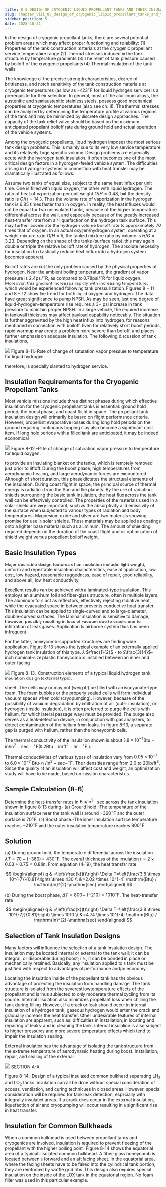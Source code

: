 ```yaml
---
title: 8.5 DESIGN OF CRYOGENIC LIQUID PROPELLANT TANKS AND THEIR INSULATION
slug: chapter_viii_85_design_of_cryogenic_liquid_propellant_tanks_and_their_insulation
sidebar_position: 5
date: 2025-10-21
---
```


In the design of cryogenic propellant tanks, there are several potential problem areas which may affect proper functioning and reliability:
(1) Properties of the tank construction materials at the cryogenic propellant service temperature range
(2) Thermal stresses induced in the tank structure by temperature gradients
(3) The relief of tank pressure caused by boiloff of the cryogenic propellants
(4) Thermal insulation of the tank walls

The knowledge of the precise strength characteristics, degree of brittleness, and notch sensitivity of the tank construction materials at cryogenic temperatures (as low as $-423^{\circ} \mathrm{F}$ for liquid hydrogen service) is a prerequisite for their selection. In general, most of the aluminum alloys, the austenitic and semiaustenitic stainless steels, possess good mechanical properties at cryogenic temperatures (also see ch. II). The thermal stresses can be analyzed by determining the temperature profile at various regions of the tank and may be minimized by discrete design approaches. The capacity of the tank relief valve should be based on the maximum anticipated propellant boiloff rate during ground hold and actual operation of the vehicle systems.

Among the cryogenic propellants, liquid hydrogen imposes the most serious tank design problems. This is mainly due to its very low service temperature and its relatively large specific volume. Design problems are especially
acute with the hydrogen tank insulation. It often becomes one of the most critical design factors in a hydrogen-fueled vehicle system. The difficulties arising in hydrogen systems in connection with heat transfer may be dramatically illustrated as follows:

Assume two tanks of equal size, subject to the same heat influx per unit time. One is filled with liquid oxygen, the other with liquid hydrogen. The ratio of heat of vaporization per unit weight $O / H=0.48$, but the density ratio is $O / H=14.3$. Thus the volume rate of vaporization in the hydrogen tank is 6.85 times faster than in oxygen. In reality, the heat influxes would not be equal for two uninsulated tanks, because of the higher temperature differential across the wall, and especially because of the greatly increased heat-transfer rate from air liquefaction on the hydrogen tank surface. This may further accelerate the hydrogen volume boiloff rate to approximately 70 times that of oxygen. In an actual oxygen/hydrogen system, operating at a weight mixture ratio $O / H=5$, the tanked mixture ratio by volume is $H / O=3.23$. Depending on the shape of the tanks (surface ratio), this may again double or triple the relative boiloff rate of hydrogen. The absolute necessity for insulation to drastically reduce heat influx into a hydrogen system becomes apparent.

Boiloff rates are not the only problem caused by the physical properties of hydrogen. Near the ambient boiling temperature, the gradient of vapor pressure is $2.4 \mathrm{psi} /{ }^{\circ} \mathrm{R}$, as compared to $0.78 \mathrm{psi} /{ }^{\circ} \mathrm{R}$ for liquid oxygen. Moreover, this gradient increases rapidly with increasing temperature, which would be experienced following tank pressurization. Figures $8-11$ and $8-12$ show the trend for both liquid oxygen and hydrogen. The data have great significance to pump NPSH. As may be seen, just one degree of liquid-hydrogen-temperature rise requires a $3-$ psi increase in tank pressure to maintain proper NPSH. In a large vehicle, the required increase in tankwall thickness may affect payload capability noticeably. The situation is further aggravated by the high heat influx into hydrogen, for reasons mentioned in connection with boiloff. Even for relatively short boost periods, rapid warmup may create a problem more severe than boiloff, and places further emphasis on adequate insulation. The following discussion of tank insulations,

![](/img/DLPRE/image_293.jpg)
Figure 8-11.-Rate of change of saturation vapor pressure to temperature for liquid hydrogen.

therefore, is specially slanted to hydrogen service.

## Insulation Requirements for the Cryogenic Propellant Tanks

Most vehicle missions include three distinct phases during which effective insulation for the cryogenic propellant tanks is essential: ground hold period, the boost phase, and coast flight in space. The propellant tank insulation design will primarily be based on flight performance criteria. However, propellant evaporative losses during long hold periods on the ground requiring continuous topping may also become a significant cost item. If long hold periods with a filled tank are anticipated, it may be indeed economical

![](/img/DLPRE/image_294.jpg)
Figure 8-12.-Rate of change of saturation vapor pressure to temperature for liquid oxygen.

to provide an insulating blanket on the tanks, which is remotely removed just prior to liftoff. During the boost phase, high temperatures from aerodynamic heating, and large aerodynamic forces are encountered. Although of short duration, this phase dictates the structural elements of the insulation. During coast flight in space, the principal source of thermal energy is radiation from the Sun and the planets. By the use of radiation shields surrounding the basic tank insulation, the heat flux across the tank wall can be effectively controlled. The properties of the materials used in a solar shield are very important, such as the absorptivity and emissivity of the surface when subjected to various types of radiation and body temperatures. Magnesium oxide and silver are two materials showing promise for use in solar shields. These materials may be applied as coatings onto a lighter base material such as aluminum. The amount of shielding required depends on the duration of the coast flight and on optimization of shield weight versus propellant boiloff weight.

## Basic Insulation Types

Major desirable design features of an insulation include: light weight, uniform and repeatable insulation characteristics, ease of application, low cost, low hazard, reasonable ruggedness, ease of repair, good reliability, and above all, low heat conductivity.

Excellent results can be achieved with a laminated-type insulation. This employs an aluminum foil and fiber-glass structure, often in multiple layers. The aluminum foils act as reflectors, effectively rejecting radiative heat, while the evacuated space in between prevents conductive heat transfer. This insulation can be applied to single-curved and to large-diameter, double-curved surfaces. The laminar insulation is sensitive to damage, however, possibly resulting in loss of vacuum due to cracks and to infiltration of leak gases. Application to airborne system thus has been infrequent.

For the latter, honeycomb-supported structures are finding wide application. Figure 8-13 shows the typical example of an externally applied hydrogen tank insulation of this type. A $\frac{1}{2}$ - to $\frac{3}{4}$-inch nominal-size plastic honeycomb is installed between an inner and outer facing

![](/img/DLPRE/image_295.jpg)
Figure 8-13.-Construction elements of a typical liquid hydrogen tank insulation design (external type).

sheet. The cells may or may not (weight!) be filled with an isocyanate-type foam. The foam bubbles or the properly sealed cells will form individual vacuum spaces when cold (cryopumping). However, because of the possibility of vacuum degradation by infiltration of air (outer insulation), or hydrogen (inside insulation), it is often preferred to purge the cells with helium, for which lateral passage ways must be provided. The purge also serves as a leak-detection device, in conjunction with gas analyzers, to detect contamination of the helium from leaks. In figure 8-13, a separate gap is purged with helium, rather than the honeycomb cells.

The thermal conductivity of the insulation shown is about $3.8 \times 10^{-7} \mathrm{Btu}-\mathrm{in} / \mathrm{in}^{2}-\mathrm{sec}-{ }^{\circ} \mathrm{F}(0.2 \mathrm{Btu}-\mathrm{in} / \mathrm{ft}^{2}-\mathrm{hr}-{ }^{\circ} \mathrm{F}$ ).

Thermal conductivities of various types of insulation vary from $0.05 \times 10^{-7}$ to $6.0 \times 10^{-7}$ Btu-in $/ \mathrm{in}^{2}-\mathrm{sec}-^{\circ} \mathrm{F}$. Their densities range from 2.0 to $20 \mathrm{lb} / \mathrm{ft}^{3}$. Since the quality of an insulation will affect cost and weight, an optimization study will have to be made, based on mission characteristics.

## Sample Calculation (8-6)

Determine the heat-transfer rates in $\mathrm{Btu} / \mathrm{in}^{2-}$ sec across the tank insulation shown in figure 8-13 during-
(a) Ground hold.-The temperature of the insulation surface near the tank wall is around $-360^{\circ} \mathrm{F}$ and the outer surface is $70^{\circ} \mathrm{F}$.
(b) Boost phase.-The inner insulation surface temperature reaches $-210^{\circ} \mathrm{F}$ and the outer insulation temperature reaches $800^{\circ} \mathrm{F}$.

## Solution

(a) During ground hold, the temperature differential across the insulation $\lambda T=70-(-360) =430^{\circ} \mathrm{F}$. The overall thickness of the insulation $t=2 \times 0.03+0.75=0.81 \mathrm{in}$. From equation (4-19), the heat transfer rate

$$
\begin{aligned}
q & =\left(\frac{k}{t}\right) \Delta T=\left(\frac{3.8 \times 10^{-7}}{0.81}\right) \times 430 \\
& =2.02 \times 10^{-4} \mathrm{Btu} / \mathrm{in}^{2}-\mathrm{sec}
\end{aligned}
$$

(b) During the boost phase, $\Delta T=800-(-210) =1010^{\circ} \mathrm{F}$. The heat-transfer rate

$$
\begin{aligned}
q & =\left(\frac{k}{t}\right) \Delta T=\left(\frac{3.8 \times 10^{-7}}{0.81}\right) \times 1010 \\
& =4.74 \times 10^{-4} \mathrm{Btu} / \mathrm{in}^{2}-\mathrm{sec}
\end{aligned}
$$

## Selection of Tank Insulation Designs

Many factors will influence the selection of a tank insulation design. The insulation may be located internal or external to the tank wall; it can be integral, or disposable during boost; i.e., it can be bonded in place or mechanically retained. Basically, any insulation applied to a tank must be justified with respect to advantages of performance and/or economy.

Locating the insulation inside of the propellant tank has the obvious advantage of protecting the insulation from handling damage. The tank structure is isolated from the severest lowtemperature effects of the propellant and is thus subjected to only moderate thermal cycling from its source. Internal insulation also minimizes propellant loss when chilling the tank during filling. However, if a crack or leak should occur in internal insulation of a hydrogen tank, gaseous hydrogen would enter the crack and gradually increase the heat transfer. Other undesirable features of internal insulation are apparent, such as: difficulties in installation; in locating and repairing of leaks; and in cleaning the tank. Internal insulation is also subject to higher pressures and more severe temperature effects which tend to impair the insulation sealing.

External insulation has the advantage of isolating the tank structure from the extreme temperature of aerodynamic heating during boost. Installation, repair, and sealing of the external

![](/img/DLPRE/image_296.jpg)
SECTION A-A

Figure 8-14.-Design of a typical insulated common bulkhead separating $\mathrm{LH}_{2}$ and $\mathrm{LO}_{2}$ tanks.
insulation can all be done without special consideration of access, ventilation, and curing techniques in closed areas. However, special consideration will be required for tank leak detection, especially with integrally insulated areas. If a crack does occur in the external insulation, liquefaction of air and cryopumping will occur resulting in a significant rise in heat transfer.

## Insulation for Common Bulkheads

When a common bulkhead is used between propellant tanks and cryogenics are involved, insulation is required to prevent freezing of the propellant with the higher boiling point. Figure 8-14 shows the equatorial area of a typical insulated common bulkhead. A fiber-glass honeycomb is located between a forward and an aft facing sheet. In the equatorial area, where the facing sheets have to be faired into the cylindrical tank portion, they are reinforced by waffle grid ribs. This design also requires special insulation on the inside of the LOX tank in the equatorial region. No foam filler was used in this particular example.